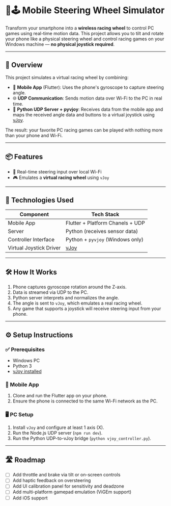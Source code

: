 # 📱🕹️ Mobile Steering Wheel Simulator

Transform your smartphone into a **wireless racing wheel** to control PC games using real-time motion data.
This project allows you to tilt and rotate your phone like a physical steering wheel and control racing games on your Windows machine — **no physical joystick required**.

---

## 🚀 Overview

This project simulates a virtual racing wheel by combining:

* 📲 **Mobile App** (Flutter): Uses the phone's gyroscope to capture steering angle.
* 🌐 **UDP Communication**: Sends motion data over Wi-Fi to the PC in real time.
* 🧠 **Python UDP Server + pyvjoy**: Receives data from the mobile app and maps the received angle data and buttons to a virtual joystick using [vJoy](https://github.com/jshafer817/vJoy).

The result: your favorite PC racing games can be played with nothing more than your phone and Wi-Fi.

---

## 📦 Features

* 📡 Real-time steering input over local Wi-Fi
* 🎮 Emulates a **virtual racing wheel** using `vJoy`

---

## 🧰 Technologies Used

| Component               | Tech Stack                                 |
| ----------------------- | ------------------------------------------ |
| Mobile App              | Flutter + Platform Chanels + UDP           |
| Server                  | Python (receives sensor data)             |
| Controller Interface    | Python + `pyvjoy` (Windows only)           |
| Virtual Joystick Driver | [vJoy](https://github.com/jshafer817/vJoy) |

---

## 🛠️ How It Works

1. Phone captures gyroscope rotation around the Z-axis.
2. Data is streamed via UDP to the PC.
3. Python server interprets and normalizes the angle.
4. The angle is sent to `vJoy`, which emulates a real racing wheel.
5. Any game that supports a joystick will receive steering input from your phone.

---

## ⚙️ Setup Instructions

### ✅ Prerequisites

* Windows PC
* Python 3
* [vJoy installed](https://github.com/jshafer817/vJoy/releases)

### 📲 Mobile App

1. Clone and run the Flutter app on your phone.
2. Ensure the phone is connected to the same Wi-Fi network as the PC.

### 🖥️ PC Setup

1. Install `vJoy` and configure at least 1 axis (X).
2. Run the Node.js UDP server (`npm run dev`).
3. Run the Python UDP-to-vJoy bridge (`python vjoy_controller.py`).

---

## 🛣️ Roadmap

* [ ] Add throttle and brake via tilt or on-screen controls
* [ ] Add haptic feedback on oversteering
* [ ] Add UI calibration panel for sensitivity and deadzone
* [ ] Add multi-platform gamepad emulation (ViGEm support)
* [ ] Add iOS support